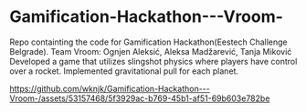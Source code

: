 # Gamification-Hackathon---Vroom-
Repo containting the code for Gamification Hackathon(Eestech Challenge Belgrade).
Team Vroom:
Ognjen Aleksić, Aleksa Madžarević, Tanja Miković
Developed a game that utilizes slingshot physics where players have control over a rocket. Implemented gravitational pull for each
planet.


https://github.com/wknjk/Gamification-Hackathon---Vroom-/assets/53157468/5f3929ac-b769-45b1-af51-69b603e782be


